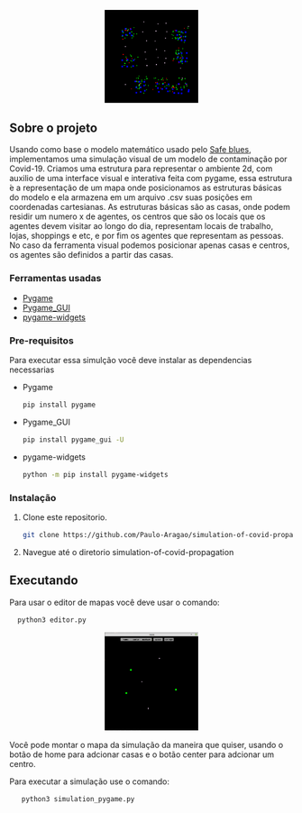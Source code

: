 



<p align="center" width="100%">
    <img width="33%" src="img/simulation.gif"> 
</p>

## Sobre o projeto


Usando como base o modelo matemático usado pelo [Safe blues](https://www.cell.com/patterns/fulltext/S2666-3899(21)00034-9?_returnURL=https%3A%2F%2Flinkinghub.elsevier.com%2Fretrieve%2Fpii%2FS2666389921000349%3Fshowall%3Dtrue#secsectitle0035), implementamos uma simulação visual de um modelo de contaminação por Covid-19. Criamos uma estrutura para representar o ambiente 2d, com auxilio de uma interface visual e interativa feita com pygame, essa estrutura  ́e a representação de um mapa onde posicionamos as estruturas básicas do modelo e ela armazena em um arquivo .csv suas posições em coordenadas cartesianas.  As estruturas básicas são as casas, onde podem residir um numero x de agentes, os centros que são os locais que os agentes devem visitar ao longo do dia,  representam  locais  de  trabalho,  lojas,  shoppings  e  etc,  e  por  fim  os agentes que  representam  as pessoas.  No caso da ferramenta visual podemos posicionar apenas casas e centros, os agentes são definidos a partir das casas.

### Ferramentas usadas

* [Pygame](https://www.pygame.org/news)
* [Pygame_GUI](https://pygame-gui.readthedocs.io/en/latest/)
* [pygame-widgets](https://github.com/AustL/PygameWidgets)


### Pre-requisitos

Para executar essa simulção você deve instalar as dependencias necessarias
* Pygame
  ```sh
  pip install pygame
  ```
* Pygame_GUI
  ```sh
  pip install pygame_gui -U
  ```
* pygame-widgets
  ```sh
  python -m pip install pygame-widgets
  ```

### Instalação

1. Clone este repositorio.
   ```sh
   git clone https://github.com/Paulo-Aragao/simulation-of-covid-propagation.git
   ```
2. Navegue até o diretorio simulation-of-covid-propagation


## Executando

Para usar o editor de mapas você deve usar o comando: 
 ```sh
   python3 editor.py
```
<p align="center" width="100%">
    <img width="33%" src="img/editor.png"> 
</p>
Você pode montar o mapa da simulação da maneira que quiser, usando o botão de home para adcionar casas e o botão center para adcionar um centro.

Para executar a simulação use o comando:
```sh
   python3 simulation_pygame.py
```
<!-- CONTACT -->


